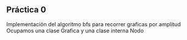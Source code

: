 ## Práctica 0

Implementación del algoritmo bfs para recorrer graficas por amplitud
Ocupamos una clase Grafica y una clase interna Nodo
